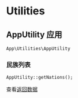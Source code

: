 # Utilities

## AppUtility 应用

`App\Utilities\AppUtility`


### 民族列表

`AppUtility::getNations();`

查看[返回数据](../../database/dictionary/nation)
